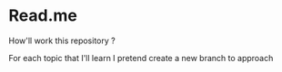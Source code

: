 # Read.me

How'll work this repository ?

For each topic that I'll learn I pretend create a new branch to approach 